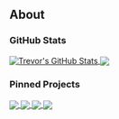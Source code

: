 ## About

### GitHub Stats

<a href="https://github.com/TrevorHD/TrevorHD">
  <img align="center" src="https://github-readme-stats.vercel.app/api?username=TrevorHD&show_icons=true&line_height=27&count_private=true&title_color=00AEFF&text_color=63BEE1&icon_color=00AEFF&bg_color=00000000" alt="Trevor's GitHub Stats" />
</a>

<a href="https://github.com/TrevorHD/TrevorHD">
  <img align="center" src="https://github-readme-stats.vercel.app/api/top-langs/?username=TrevorHD&hide=SAS&card_width=302&title_color=00AEFF&text_color=63BEE1&icon_color=00AEFF&bg_color=00000000" />
</a>

### Pinned Projects

<a href="https://github.com/TrevorHD/LTEncroachment">
  <img align="center" src="https://github-readme-stats.vercel.app/api/pin/?username=TrevorHD&repo=LTEncroachment&title_color=00AEFF&text_color=63BEE1&icon_color=00AEFF&bg_color=00000000" />
</a>

<a href="https://github.com/TrevorHD/MarketData">
  <img align="center" src="https://github-readme-stats.vercel.app/api/pin/?username=TrevorHD&repo=MarketData&title_color=00AEFF&text_color=63BEE1&icon_color=00AEFF&bg_color=00000000" />
</a> 

<a href="https://github.com/TrevorHD/CasinoSimulator">
  <img align="center" src="https://github-readme-stats.vercel.app/api/pin/?username=TrevorHD&repo=CasinoSimulator&title_color=00AEFF&text_color=63BEE1&icon_color=00AEFF&bg_color=00000000" />
</a> 

<a href="https://github.com/TrevorHD/TornadoData">
  <img align="center" src="https://github-readme-stats.vercel.app/api/pin/?username=TrevorHD&repo=TornadoData&title_color=00AEFF&text_color=63BEE1&icon_color=00AEFF&bg_color=00000000" />
</a> 
